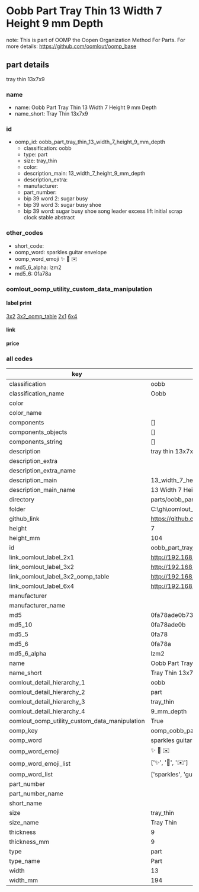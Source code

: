 # Oobb Part Tray Thin 13 Width 7 Height 9 mm Depth  

note: This is part of OOMP the Oopen Organization Method For Parts. For more details: https://github.com/oomlout/oomp_base

##  part details
  



tray thin 13x7x9



### name
* name: Oobb Part Tray Thin 13 Width 7 Height 9 mm Depth
* name_short: Tray Thin 13x7x9 
### id
* oomp_id: oobb_part_tray_thin_13_width_7_height_9_mm_depth
  * classification: oobb
  * type: part
  * size: tray_thin
  * color: 
  * description_main: 13_width_7_height_9_mm_depth
  * description_extra: 
  * manufacturer: 
  * part_number: 
  * bip 39 word 2: sugar busy
  * bip 39 word 3: sugar busy shoe
  * bip 39 word: sugar busy shoe song leader excess lift initial scrap clock stable abstract

### other_codes
* short_code: 
* oomp_word: sparkles guitar envelope
* oomp_word_emoji :sparkles: :guitar: :envelope:
* md5_6_alpha: lzm2
* md5_6: 0fa78a






### oomlout_oomp_utility_custom_data_manipulation
#### label print
[3x2](http://192.168.1.245:1112/?label=oomp%20lzm2)
[3x2_oomp_table](http://192.168.1.108:1112/?label=oomp%20lzm2)
[2x1](http://192.168.1.242:1112/?label=oomp%20lzm2)
[6x4](http://192.168.1.55:1112/?label=oomp%20lzm2)    

#### link

                              

#### price







### all codes 
| key | value |  
| --- | --- |  
| classification | oobb |  
| classification_name | Oobb |  
| color |  |  
| color_name |  |  
| components | [] |  
| components_objects | [] |  
| components_string | [] |  
| description | tray thin 13x7x9 |  
| description_extra |  |  
| description_extra_name |  |  
| description_main | 13_width_7_height_9_mm_depth |  
| description_main_name | 13 Width 7 Height 9 mm Depth |  
| directory | parts/oobb_part_tray_thin_13_width_7_height_9_mm_depth |  
| folder | C:\gh\oomlout_oobb_version_4_generated_parts\parts\oobb_part_tray_thin_13_width_7_height_9_mm_depth |  
| github_link | https://github.com/oomlout/oomlout_oomp_part_src/tree/main/parts/oobb_part_tray_thin_13_width_7_height_9_mm_depth |  
| height | 7 |  
| height_mm | 104 |  
| id | oobb_part_tray_thin_13_width_7_height_9_mm_depth |  
| link_oomlout_label_2x1 | http://192.168.1.242:1112/?label=oomp%20lzm2 |  
| link_oomlout_label_3x2 | http://192.168.1.245:1112/?label=oomp%20lzm2 |  
| link_oomlout_label_3x2_oomp_table | http://192.168.1.108:1112/?label=oomp%20lzm2 |  
| link_oomlout_label_6x4 | http://192.168.1.55:1112/?label=oomp%20lzm2 |  
| manufacturer |  |  
| manufacturer_name |  |  
| md5 | 0fa78ade0b73f02d3a3f4cf38cc7cec6 |  
| md5_10 | 0fa78ade0b |  
| md5_5 | 0fa78 |  
| md5_6 | 0fa78a |  
| md5_6_alpha | lzm2 |  
| name | Oobb Part Tray Thin 13 Width 7 Height 9 mm Depth |  
| name_short | Tray Thin 13x7x9  |  
| oomlout_detail_hierarchy_1 | oobb |  
| oomlout_detail_hierarchy_2 | part |  
| oomlout_detail_hierarchy_3 | tray_thin |  
| oomlout_detail_hierarchy_4 | 9_mm_depth |  
| oomlout_oomp_utility_custom_data_manipulation | True |  
| oomp_key | oomp_oobb_part_tray_thin_13_width_7_height_9_mm_depth |  
| oomp_word | sparkles guitar envelope |  
| oomp_word_emoji | :sparkles: :guitar: :envelope: |  
| oomp_word_emoji_list | [':sparkles:', ':guitar:', ':envelope:'] |  
| oomp_word_list | ['sparkles', 'guitar', 'envelope'] |  
| part_number |  |  
| part_number_name |  |  
| short_name |  |  
| size | tray_thin |  
| size_name | Tray Thin |  
| thickness | 9 |  
| thickness_mm | 9 |  
| type | part |  
| type_name | Part |  
| width | 13 |  
| width_mm | 194 |  
